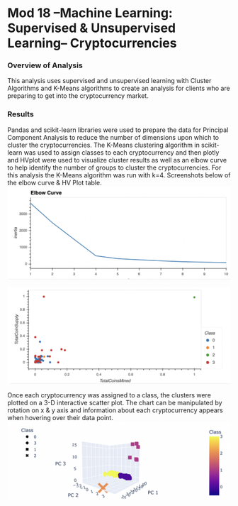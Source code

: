 # Mod 18 –Machine Learning: Supervised & Unsupervised Learning– Cryptocurrencies
### Overview of Analysis 

This analysis uses supervised and unsupervised learning with Cluster Algorithms and K-Means algorithms to create an analysis for clients who are preparing to get into the cryptocurrency market.

### Results

Pandas and scikit-learn libraries were used to prepare the data for Principal Component Analysis to reduce the number of dimensions upon which to cluster the cryptocurrencies.
The K-Means clustering algorithm in scikit-learn was used to assign classes to each cryptocurrency and then plotly and HVplot were used to visualize cluster results as well as an elbow curve to help identify the number of groups to cluster the cryptocurrencies. For this analysis the K-Means algorithm was run with k=4. Screenshots below of the elbow curve & HV Plot table.
![Elbow Curve](https://github.com/RichelynScott/Cryptocurrencies/blob/main/Elbow%20Curve.png)

![HV Plot](https://github.com/RichelynScott/Cryptocurrencies/blob/main/D4%20HV%20Plot.png)

Once each cryptocurrency was assigned to a class, the clusters were plotted on a 3-D interactive scatter plot.  The chart can be manipulated by rotation on x & y axis and information about each cryptocurrency appears when hovering over their data point.
![3D Scatter](https://github.com/RichelynScott/Cryptocurrencies/blob/main/3D%20Scatter%20Plot.png)
